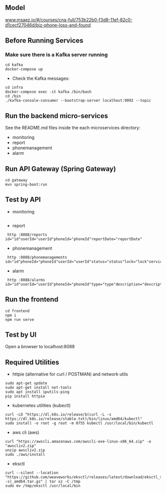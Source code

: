 # 

## Model
www.msaez.io/#/courses/cna-full/753b22b0-f3d8-11ef-82c0-d1cecf27046d/biz-phone-loss-and-found

## Before Running Services
### Make sure there is a Kafka server running
```
cd kafka
docker-compose up
```
- Check the Kafka messages:
```
cd infra
docker-compose exec -it kafka /bin/bash
cd /bin
./kafka-console-consumer --bootstrap-server localhost:9092 --topic
```

## Run the backend micro-services
See the README.md files inside the each microservices directory:

- monitoring
- report
- phonemanagement
- alarm


## Run API Gateway (Spring Gateway)
```
cd gateway
mvn spring-boot:run
```

## Test by API
- monitoring
```
```
- report
```
 http :8088/reports id="id"userId="userId"phoneId="phoneId"reportDate="reportDate"
```
- phonemanagement
```
 http :8088/phonemanagements id="id"phoneId="phoneId"userId="userId"status="status"lock="lock"service="service"
```
- alarm
```
 http :8088/alarms id="id"userId="userId"phoneId="phoneId"type="type"description="description"
```


## Run the frontend
```
cd frontend
npm i
npm run serve
```

## Test by UI
Open a browser to localhost:8088

## Required Utilities

- httpie (alternative for curl / POSTMAN) and network utils
```
sudo apt-get update
sudo apt-get install net-tools
sudo apt install iputils-ping
pip install httpie
```

- kubernetes utilities (kubectl)
```
curl -LO "https://dl.k8s.io/release/$(curl -L -s https://dl.k8s.io/release/stable.txt)/bin/linux/amd64/kubectl"
sudo install -o root -g root -m 0755 kubectl /usr/local/bin/kubectl
```

- aws cli (aws)
```
curl "https://awscli.amazonaws.com/awscli-exe-linux-x86_64.zip" -o "awscliv2.zip"
unzip awscliv2.zip
sudo ./aws/install
```

- eksctl 
```
curl --silent --location "https://github.com/weaveworks/eksctl/releases/latest/download/eksctl_$(uname -s)_amd64.tar.gz" | tar xz -C /tmp
sudo mv /tmp/eksctl /usr/local/bin
```
